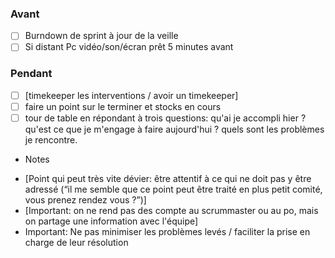 ### Avant

- [ ] Burndown de sprint à jour de la veille
- [ ] Si distant Pc vidéo/son/écran prêt 5 minutes avant

### Pendant

- [ ] [timekeeper les interventions / avoir un timekeeper]
- [ ] faire un point sur le terminer et stocks en cours
- [ ] tour de table en répondant à trois questions: qu'ai je accompli hier ?  qu'est ce que je m'engage à faire aujourd'hui ?  quels sont les problèmes je rencontre.
- Notes
* [Point qui peut très vite dévier: être attentif à ce qui ne doit pas y être adressé (“il me semble que ce point peut être traité en plus petit comité, vous prenez rendez vous ?”)]
* [Important: on ne rend pas des compte au scrummaster ou au po, mais on partage une information avec l'équipe]
* Important: Ne pas minimiser les problèmes levés / faciliter la prise en charge de leur résolution
